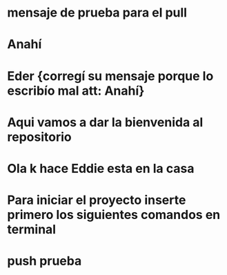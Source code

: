 # mensaje de prueba para el pull

# Anahí

# Eder {corregí su mensaje porque lo escribío mal att: Anahí}

# Aqui vamos a dar la bienvenida al repositorio

# Ola k hace Eddie esta en la casa

# Para iniciar el proyecto inserte primero los siguientes comandos en terminal
# push prueba
